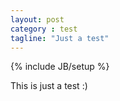 ```yaml
---
layout: post
category : test
tagline: "Just a test"
---
```

{% include JB/setup %}

This is just a test :)
